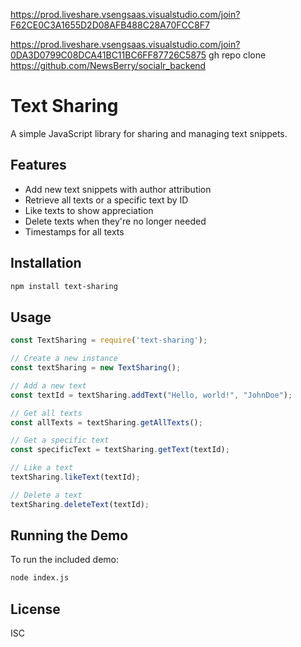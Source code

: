 


https://prod.liveshare.vsengsaas.visualstudio.com/join?F62CE0C3A1655D2D08AFB488C28A70FCC8F7

https://prod.liveshare.vsengsaas.visualstudio.com/join?0DA3D0799C08DCA41BC11BC6FF87726C5875
gh repo clone https://github.com/NewsBerry/socialr_backend



# Text Sharing

A simple JavaScript library for sharing and managing text snippets.

## Features

- Add new text snippets with author attribution
- Retrieve all texts or a specific text by ID
- Like texts to show appreciation
- Delete texts when they're no longer needed
- Timestamps for all texts

## Installation

```bash
npm install text-sharing
```

## Usage

```javascript
const TextSharing = require('text-sharing');

// Create a new instance
const textSharing = new TextSharing();

// Add a new text
const textId = textSharing.addText("Hello, world!", "JohnDoe");

// Get all texts
const allTexts = textSharing.getAllTexts();

// Get a specific text
const specificText = textSharing.getText(textId);

// Like a text
textSharing.likeText(textId);

// Delete a text
textSharing.deleteText(textId);
```

## Running the Demo

To run the included demo:

```bash
node index.js
```

## License

ISC
